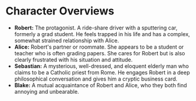 # Character Overviews

*   **Robert:** The protagonist. A ride-share driver with a sputtering car, formerly a grad student. He feels trapped in his life and has a complex, somewhat strained relationship with Alice.
*   **Alice:** Robert's partner or roommate. She appears to be a student or teacher who is often grading papers. She cares for Robert but is also clearly frustrated with his situation and attitude.
*   **Sebastian:** A mysterious, well-dressed, and eloquent elderly man who claims to be a Catholic priest from Rome. He engages Robert in a deep philosophical conversation and gives him a cryptic business card.
*   **Blake:** A mutual acquaintance of Robert and Alice, who they both find annoying and unbearable.
